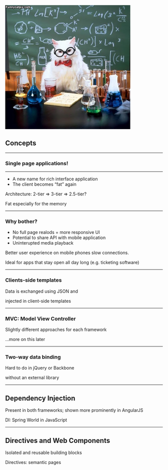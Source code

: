 <img src="assets/02-concepts/Professor_Cat.jpg" />

## Concepts

---

### Single page applications!

---

- A new name for rich interface application
- The client becomes “fat” again

<aside data-markdown class="notes">
Architecture: 2-tier => 3-tier => 2.5-tier?

Fat especially for the memory
</aside>

---

### Why bother?

- No full page realods = more responsive UI
- Potential to share API with mobile application
- Uninterupted media playback

<aside data-markdown class="notes">
Better user experience on mobile phones slow connections.

Ideal for apps that stay open all day long (e.g. ticketing software)
</aside>

---

### Clients-side templates

Data is exchanged using JSON and

injected in client-side templates

---

### MVC: Model View Controller

Slightly different approaches for each framework

…more on this later

---

### Two-way data binding

Hard to do in jQuery or Backbone

without an external library

---

## Dependency Injection

Present in both frameworks; shown more prominently in AngularJS

<aside data-markdown class="notes">
DI: Spring World in JavaScript
</aside>

---

## Directives and Web Components

Isolated and reusable building blocks 

<aside data-markdown class="notes">
Directives: semantic pages
</aside>
